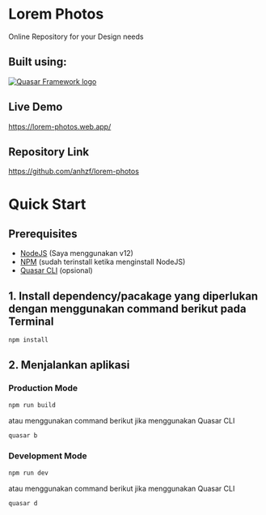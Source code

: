 # Lorem Photos

Online Repository for your Design needs

## Built using:
[![Quasar Framework logo](https://cdn.quasar.dev/logo/svg/quasar-logo-full-inline.svg)](http://quasar.dev/)

## Live Demo
https://lorem-photos.web.app/

## Repository Link
https://github.com/anhzf/lorem-photos

# Quick Start

## Prerequisites
- [NodeJS](https://nodejs.org/en) (Saya menggunakan v12)
- [NPM](https://www.npmjs.com/) (sudah terinstall ketika menginstall NodeJS)
- [Quasar CLI](https://quasar.dev/quasar-cli/installation) (opsional)

## 1. Install dependency/pacakage yang diperlukan dengan menggunakan command berikut pada Terminal
```bash
npm install
```

## 2. Menjalankan aplikasi

### Production Mode
```bash
npm run build
```
atau menggunakan command berikut jika menggunakan Quasar CLI
```bash
quasar b
```

### Development Mode

```bash
npm run dev
```
atau menggunakan command berikut jika menggunakan Quasar CLI
```bash
quasar d
```


